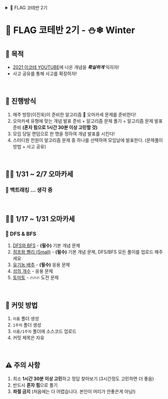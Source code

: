 <details> 
  <summary>🚩 FLAG 코테반 2기</summary>
  <div markdown="1">
  
# 🚩 FLAG 코테반 2기
## 💪 목적
* [2021 이코테 YOUTUBE](https://www.youtube.com/watch?v=m-9pAwq1o3w&list=PLRx0vPvlEmdAghTr5mXQxGpHjWqSz0dgC&index=2)를 보며 전체적인 알고리즘을 익히자!
* 사고 공유를 통해 사고를 확장하자!

<br>

## 🏃 커리큘럼
| 주차 | 유형 |
| --- | --- |
| 1주차 | 그리디 & 구현 |
| 2주차  | 이진탐색, 정렬 알고리즘 |  
| 3주차 | DFS & BFS |
| 4주차 | [백트래킹](https://www.youtube.com/watch?v=Enz2csssTCs)  | 
| 5주차 | 다이나믹 프로그래밍 |
| 6주차 | 최단경로 알고리즘 |
| 7주차 | 코테에서 자주 출제되는 기타 알고리즘 |   
| 8주차 | 큐,힙,트리,벨만포드,인덱스트리,LCA |   

<br>

## 📗 과제
| 주차 | BOJ 번호 |
| --- | --- |
| 1주차 | [1969](https://www.acmicpc.net/problem/1969), [12845](https://www.acmicpc.net/problem/12845), [16506](https://www.acmicpc.net/problem/16506) |
| 2주차  | [10815](https://www.acmicpc.net/problem/10815), [2309](https://www.acmicpc.net/problem/2309), [2751](https://www.acmicpc.net/problem/2751)   |  
| 3주차 | [16173 - DFS로 풀기](https://www.acmicpc.net/problem/16173), [2606 - BFS로 풀기](https://www.acmicpc.net/problem/2606) |
| 4주차 | [2210](https://www.acmicpc.net/problem/2210), [1388](https://www.acmicpc.net/problem/1388), [12033 - 백트래킹으로 풀기](https://www.acmicpc.net/problem/12033)  | 
| 5주차 | [2992](https://www.acmicpc.net/problem/2992), [2775](https://www.acmicpc.net/problem/2775), [9655](https://www.acmicpc.net/problem/9655) |
| 6주차 | [14916](https://www.acmicpc.net/problem/14916), [18352 - 다익스트라로 풀기](https://www.acmicpc.net/problem/18352), [1058 - 플로이드 워셜로 풀기](https://www.acmicpc.net/problem/1058) |
| 7주차 | [24039](https://www.acmicpc.net/problem/24039), [2018](https://www.acmicpc.net/problem/2018), [2435](https://www.acmicpc.net/problem/2435) |   
| 8주차 | [4949](https://www.acmicpc.net/problem/4949), [9372](https://www.acmicpc.net/problem/9372), [11866](https://www.acmicpc.net/problem/11866), [2164](https://www.acmicpc.net/problem/2164) | 

> 과제의 경우 실버3 ~ 5정도로 낼 생각이며 만약 과제가 너무 쉬운 경우 스스로 더 학습하시면 됩니다!

<br>

## 🤔 커밋 방법
1. `이름` 폴더 생성
2. `1주차` 폴더 생성
3. `이름/1주차` 폴더에 소스코드 업로드
4. 커밋 제목은 자유

<br>

## 🔎 진행 방법
1. 커리큘럼에 맞는 강의를 시청한다.
2. 강의에 나온 문제를 **혼자 힘으로 1시간 30분 이상 고민**해서 풀어본다.
3. 과제를 푼다.
4. 과제 중 한 문제를 선택하여 모임날에 발표한다. (문제풀이 방법 + 사고 공유)

<br>

## ⚠️ 주의 사항
1. 최소 **1시간 30분 이상 고민**하고 정답 찾아보기 (3시간정도 고민하면 더 좋음)
2. 반드시 **혼자 힘**으로 풀기
3. **좌절 금지** (처음에는 다 어렵습니다. 본인이 머리가 안좋은게 아님!)

</div>
</details>

# 🚩 FLAG 코테반 2기 - ⛄❄ Winter
## 🗻 목적
* [2021 이코테 YOUTUBE](https://www.youtube.com/watch?v=m-9pAwq1o3w&list=PLRx0vPvlEmdAghTr5mXQxGpHjWqSz0dgC&index=2)에 나온 개념을 ***확실하게*** 익히자!
* 사고 공유를 통해 사고를 확장하자!

<br>

## 🔎 진행방식
1. 매주 방장(이진욱)이 준비한 알고리즘 🍣 오마카세 문제를 준비한다!
2. 오마카세 유형에 맞는 개념 발표 준비 + 알고리즘 문제 풀기 + 알고리즘 문제 발표 준비  **(혼자 힘으로 1시간 30분 이상 고민할 것)**
3. 모임 당일 랜덤으로 한 명을 정하여 개념 발표를 시킨다!
4. 스터디원 전원이 알고리즘 문제 중 하나를 선택하여 모임날에 발표한다. (문제풀이 방법 + 사고 공유)

<br>

## 👨‍🍳 1/31 ~ 2/7 오마카세
### 🍤 백트래킹 ... 생각 중

<br>

## 👨‍🍳 1/17 ~ 1/31 오마카세
### 🍖 DFS & BFS
1. [DFS와 BFS](https://www.acmicpc.net/problem/1260) - **(필수)** 기본 개념 문제
2. [점프왕 쩰리 (Small)](https://www.acmicpc.net/problem/16173) -  **(필수)** 기본 개념 문제, DFS/BFS 모든 풀이를 업로드 해주세요
3. [유기농 배추](https://www.acmicpc.net/problem/1012) -  **(필수)** 응용 문제
4. [섬의 개수](https://www.acmicpc.net/problem/4963) - 응용 문제
5. [토마토](https://www.acmicpc.net/problem/7576) - 🔥🔥🔥 도전 문제

<br>

## 🤔 커밋 방법
1. `이름` 폴더 생성
2. `1주차` 폴더 생성
3. `이름/1주차` 폴더에 소스코드 업로드
4. 커밋 제목은 자유

<br>

## ⚠️ 주의 사항
1. 최소 **1시간 30분 이상 고민**하고 정답 찾아보기 (3시간정도 고민하면 더 좋음)
2. 반드시 **혼자 힘**으로 풀기
3. **좌절 금지** (처음에는 다 어렵습니다. 본인이 머리가 안좋은게 아님!)
